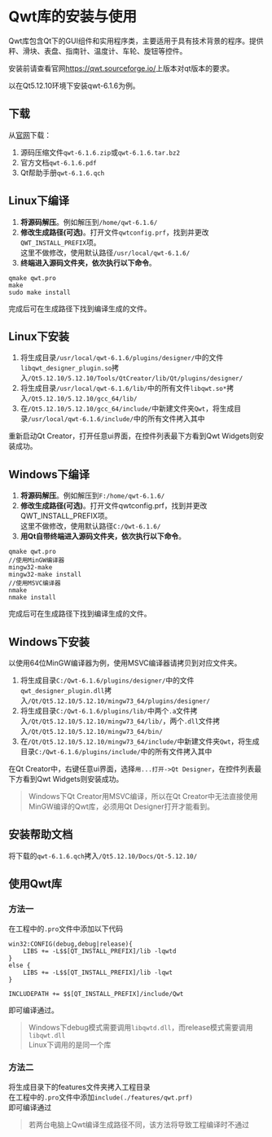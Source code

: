 # Qwt库的安装与使用
Qwt库包含Qt下的GUI组件和实用程序类，主要适用于具有技术背景的程序。提供秤、滑块、表盘、指南针、温度计、车轮、旋钮等控件。  

安装前请查看官网<https://qwt.sourceforge.io/>上版本对qt版本的要求。  

以在Qt5.12.10环境下安装qwt-6.1.6为例。

## 下载
从[官网](https://qwt.sourceforge.io/)下载：  
1. 源码压缩文件`qwt-6.1.6.zip`或`qwt-6.1.6.tar.bz2`
2. 官方文档`qwt-6.1.6.pdf`
3. Qt帮助手册`qwt-6.1.6.qch`

## Linux下编译
1. __将源码解压__。例如解压到`/home/qwt-6.1.6/`
2. __修改生成路径(可选)__。打开文件`qwtconfig.prf`，找到并更改`QWT_INSTALL_PREFIX`项。  
这里不做修改，使用默认路径`/usr/local/qwt-6.1.6/`
3. __终端进入源码文件夹，依次执行以下命令__。  
```
qmake qwt.pro
make
sudo make install
```  
完成后可在生成路径下找到编译生成的文件。

## Linux下安装
1. 将生成目录`/usr/local/qwt-6.1.6/plugins/designer/`中的文件`libqwt_designer_plugin.so`拷入`/Qt5.12.10/5.12.10/Tools/QtCreator/lib/Qt/plugins/designer/`
2. 将生成目录`/usr/local/qwt-6.1.6/lib/`中的所有文件`libqwt.so*`拷入`/Qt5.12.10/5.12.10/gcc_64/lib/`
3. 在`/Qt5.12.10/5.12.10/gcc_64/include/`中新建文件夹`Qwt`，将生成目录`/usr/local/qwt-6.1.6/include/`中的所有文件拷入其中  

重新启动Qt Creator，打开任意ui界面，在控件列表最下方看到Qwt Widgets则安装成功。

## Windows下编译
1. __将源码解压__。例如解压到`F:/home/qwt-6.1.6/`
2. __修改生成路径(可选)__。打开文件qwtconfig.prf，找到并更改QWT_INSTALL_PREFIX项。  
这里不做修改，使用默认路径`C:/Qwt-6.1.6/`
3. __用Qt自带终端进入源码文件夹，依次执行以下命令__。  
```
qmake qwt.pro
//使用MinGW编译器
mingw32-make
mingw32-make install
//使用MSVC编译器
nmake
nmake install
```  
完成后可在生成路径下找到编译生成的文件。

## Windows下安装
以使用64位MinGW编译器为例，使用MSVC编译器请拷贝到对应文件夹。
1. 将生成目录`C:/Qwt-6.1.6/plugins/designer/`中的文件`qwt_designer_plugin.dll`拷入`/Qt/Qt5.12.10/5.12.10/mingw73_64/plugins/designer/`
2. 将生成目录`C:/Qwt-6.1.6/plugins/lib/`中两个`.a`文件拷入`/Qt/Qt5.12.10/5.12.10/mingw73_64/lib/`，两个`.dll`文件拷入`/Qt/Qt5.12.10/5.12.10/mingw73_64/bin/`
3. 在`/Qt/Qt5.12.10/5.12.10/mingw73_64/include/`中新建文件夹`Qwt`，将生成目录`C:/Qwt-6.1.6/plugins/include/`中的所有文件拷入其中  

在Qt Creator中，右键任意ui界面，选择`用...打开->Qt Designer`，在控件列表最下方看到Qwt Widgets则安装成功。
> Windows下Qt Creator用MSVC编译，所以在Qt Creator中无法直接使用MinGW编译的Qwt库，必须用Qt Designer打开才能看到。

## 安装帮助文档
将下载的`qwt-6.1.6.qch`拷入`/Qt5.12.10/Docs/Qt-5.12.10/`

## 使用Qwt库
### 方法一
在工程中的`.pro`文件中添加以下代码  
```
win32:CONFIG(debug,debug|release){
    LIBS += -L$$[QT_INSTALL_PREFIX]/lib -lqwtd
}
else {
    LIBS += -L$$[QT_INSTALL_PREFIX]/lib -lqwt
}

INCLUDEPATH += $$[QT_INSTALL_PREFIX]/include/Qwt
```  
即可编译通过。
> Windows下debug模式需要调用`libqwtd.dll`，而release模式需要调用`libqwt.dll`  
> Linux下调用的是同一个库

### 方法二
将生成目录下的features文件夹拷入工程目录  
在工程中的`.pro`文件中添加`include(./features/qwt.prf)`  
即可编译通过
> 若两台电脑上Qwt编译生成路径不同，该方法将导致工程编译时不通过